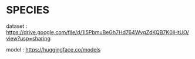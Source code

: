 # SPECIES
dataset : https://drive.google.com/file/d/1I5PbmuBeGh7Hd764WvgZdKQB7K0IHtUO/view?usp=sharing

model : https://huggingface.co/models

